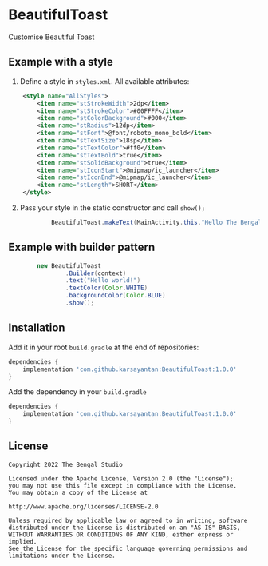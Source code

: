 # BeautifulToast
Customise Beautiful Toast



## Example with a style

1) Define a style in `styles.xml`. All available attributes:
```xml
    <style name="AllStyles">
        <item name="stStrokeWidth">2dp</item>
        <item name="stStrokeColor">#00FFFF</item>
        <item name="stColorBackground">#000</item>
        <item name="stRadius">12dp</item>
        <item name="stFont">@font/roboto_mono_bold</item>
        <item name="stTextSize">18sp</item>
        <item name="stTextColor">#ff0</item>
        <item name="stTextBold">true</item>
        <item name="stSolidBackground">true</item>
        <item name="stIconStart">@mipmap/ic_launcher</item>
        <item name="stIconEnd">@mipmap/ic_launcher</item>
        <item name="stLength">SHORT</item>
    </style>

```

2) Pass your style in the static constructor and call `show();`

```java
            BeautifulToast.makeText(MainActivity.this,"Hello The Bengal Studio, Sayantan Kar here", Toast.LENGTH_LONG,R.style.toaststyle_error).show();
```

## Example with builder pattern
```java
        new BeautifulToast
                .Builder(context)
                .text("Hello world!")
                .textColor(Color.WHITE)
                .backgroundColor(Color.BLUE)
                .show();
```

## Installation

Add it in your root `build.gradle` at the end of repositories:   
```groovy
dependencies {
    implementation 'com.github.karsayantan:BeautifulToast:1.0.0'
}
```

Add the dependency in your `build.gradle`
```groovy
dependencies {
    implementation 'com.github.karsayantan:BeautifulToast:1.0.0'
}
```

## License

    Copyright 2022 The Bengal Studio

    Licensed under the Apache License, Version 2.0 (the "License");
    you may not use this file except in compliance with the License.
    You may obtain a copy of the License at

    http://www.apache.org/licenses/LICENSE-2.0

    Unless required by applicable law or agreed to in writing, software
    distributed under the License is distributed on an "AS IS" BASIS,
    WITHOUT WARRANTIES OR CONDITIONS OF ANY KIND, either express or implied.
    See the License for the specific language governing permissions and
    limitations under the License.
